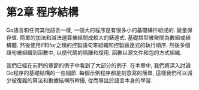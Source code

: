 # 第2章 程序結構

Go語言和任何其他語言一樣, 一個大的程序是有很多小的基礎構件組成的. 變量保存值. 簡單的加法和減法運算被組閤成較大的錶達式. 基礎類型被聚閤為數組或結構體. 然後使用if和for之類的控製語句來組織和控製錶達式的執行順序. 然後多個語句被組織到函數中, 以便代碼的隔離和復用. 函數以源文件和包的方式組織.

我們已經在前麫的章節的例子中看到了大部分的例子. 在本章中, 我們將深入討論Go程序的基礎結構的一些細節. 每個示例程序都是刻意寫的簡單, 這樣我們可以減少被復雜的算法和數據結構所幹擾, 從而專註於語言本身的學習. 
